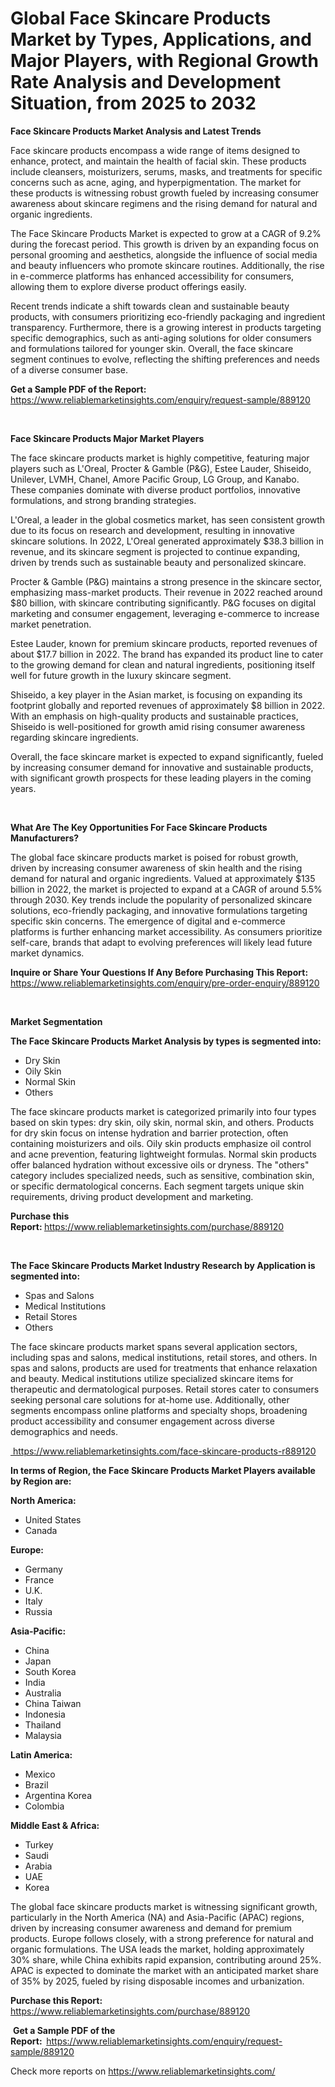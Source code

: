 <p><h1>Global Face Skincare Products Market by Types, Applications, and Major Players, with Regional Growth Rate Analysis and Development Situation, from 2025 to 2032</h1></p><p><strong>Face Skincare Products Market Analysis and Latest Trends</strong></p>
<p><p>Face skincare products encompass a wide range of items designed to enhance, protect, and maintain the health of facial skin. These products include cleansers, moisturizers, serums, masks, and treatments for specific concerns such as acne, aging, and hyperpigmentation. The market for these products is witnessing robust growth fueled by increasing consumer awareness about skincare regimens and the rising demand for natural and organic ingredients.</p><p>The Face Skincare Products Market is expected to grow at a CAGR of 9.2% during the forecast period. This growth is driven by an expanding focus on personal grooming and aesthetics, alongside the influence of social media and beauty influencers who promote skincare routines. Additionally, the rise in e-commerce platforms has enhanced accessibility for consumers, allowing them to explore diverse product offerings easily.</p><p>Recent trends indicate a shift towards clean and sustainable beauty products, with consumers prioritizing eco-friendly packaging and ingredient transparency. Furthermore, there is a growing interest in products targeting specific demographics, such as anti-aging solutions for older consumers and formulations tailored for younger skin. Overall, the face skincare segment continues to evolve, reflecting the shifting preferences and needs of a diverse consumer base.</p></p>
<p><strong>Get a Sample PDF of the Report:&nbsp;</strong> <a href="https://www.reliablemarketinsights.com/enquiry/request-sample/889120?utm_campaign=3258&utm_medium=2&utm_source=Github&utm_content=ia&utm_term=04042025&utm_id=face-skincare-products">https://www.reliablemarketinsights.com/enquiry/request-sample/889120</a></p>
<p>&nbsp;</p>
<p><strong>Face Skincare Products Major Market Players</strong></p>
<p><p>The face skincare products market is highly competitive, featuring major players such as L'Oreal, Procter & Gamble (P&G), Estee Lauder, Shiseido, Unilever, LVMH, Chanel, Amore Pacific Group, LG Group, and Kanabo. These companies dominate with diverse product portfolios, innovative formulations, and strong branding strategies.</p><p>L'Oreal, a leader in the global cosmetics market, has seen consistent growth due to its focus on research and development, resulting in innovative skincare solutions. In 2022, L'Oreal generated approximately $38.3 billion in revenue, and its skincare segment is projected to continue expanding, driven by trends such as sustainable beauty and personalized skincare.</p><p>Procter & Gamble (P&G) maintains a strong presence in the skincare sector, emphasizing mass-market products. Their revenue in 2022 reached around $80 billion, with skincare contributing significantly. P&G focuses on digital marketing and consumer engagement, leveraging e-commerce to increase market penetration.</p><p>Estee Lauder, known for premium skincare products, reported revenues of about $17.7 billion in 2022. The brand has expanded its product line to cater to the growing demand for clean and natural ingredients, positioning itself well for future growth in the luxury skincare segment.</p><p>Shiseido, a key player in the Asian market, is focusing on expanding its footprint globally and reported revenues of approximately $8 billion in 2022. With an emphasis on high-quality products and sustainable practices, Shiseido is well-positioned for growth amid rising consumer awareness regarding skincare ingredients.</p><p>Overall, the face skincare market is expected to expand significantly, fueled by increasing consumer demand for innovative and sustainable products, with significant growth prospects for these leading players in the coming years.</p></p>
<p>&nbsp;</p>
<p><strong>What Are The Key Opportunities For Face Skincare Products Manufacturers?</strong></p>
<p><p>The global face skincare products market is poised for robust growth, driven by increasing consumer awareness of skin health and the rising demand for natural and organic ingredients. Valued at approximately $135 billion in 2022, the market is projected to expand at a CAGR of around 5.5% through 2030. Key trends include the popularity of personalized skincare solutions, eco-friendly packaging, and innovative formulations targeting specific skin concerns. The emergence of digital and e-commerce platforms is further enhancing market accessibility. As consumers prioritize self-care, brands that adapt to evolving preferences will likely lead future market dynamics.</p></p>
<p><strong>Inquire or Share Your Questions If Any Before Purchasing This Report:</strong> <a href="https://www.reliablemarketinsights.com/enquiry/pre-order-enquiry/889120?utm_campaign=3258&utm_medium=2&utm_source=Github&utm_content=ia&utm_term=04042025&utm_id=face-skincare-products">https://www.reliablemarketinsights.com/enquiry/pre-order-enquiry/889120</a></p>
<p>&nbsp;</p>
<p><strong>Market Segmentation</strong></p>
<p><strong>The Face Skincare Products Market Analysis by types is segmented into:</strong></p>
<p><ul><li>Dry Skin</li><li>Oily Skin</li><li>Normal Skin</li><li>Others</li></ul></p>
<p><p>The face skincare products market is categorized primarily into four types based on skin types: dry skin, oily skin, normal skin, and others. Products for dry skin focus on intense hydration and barrier protection, often containing moisturizers and oils. Oily skin products emphasize oil control and acne prevention, featuring lightweight formulas. Normal skin products offer balanced hydration without excessive oils or dryness. The "others" category includes specialized needs, such as sensitive, combination skin, or specific dermatological concerns. Each segment targets unique skin requirements, driving product development and marketing.</p></p>
<p><strong>Purchase this Report:&nbsp;</strong><a href="https://www.reliablemarketinsights.com/purchase/889120?utm_campaign=3258&utm_medium=2&utm_source=Github&utm_content=ia&utm_term=04042025&utm_id=face-skincare-products">https://www.reliablemarketinsights.com/purchase/889120</a></p>
<p>&nbsp;</p>
<p><strong>The Face Skincare Products Market Industry Research by Application is segmented into:</strong></p>
<p><ul><li>Spas and Salons</li><li>Medical Institutions</li><li>Retail Stores</li><li>Others</li></ul></p>
<p><p>The face skincare products market spans several application sectors, including spas and salons, medical institutions, retail stores, and others. In spas and salons, products are used for treatments that enhance relaxation and beauty. Medical institutions utilize specialized skincare items for therapeutic and dermatological purposes. Retail stores cater to consumers seeking personal care solutions for at-home use. Additionally, other segments encompass online platforms and specialty shops, broadening product accessibility and consumer engagement across diverse demographics and needs.</p></p>
<p><a href="https://www.reliablemarketinsights.com/face-skincare-products-r889120?utm_campaign=3258&utm_medium=2&utm_source=Github&utm_content=ia&utm_term=04042025&utm_id=face-skincare-products">&nbsp;https://www.reliablemarketinsights.com/face-skincare-products-r889120</a></p>
<p><strong>In terms of Region, the Face Skincare Products Market Players available by Region are:</strong></p>
<p>
    <p> <strong> North America: </strong>
        <ul>
            <li>United States</li>
            <li>Canada</li>
        </ul>
        </p> 
    <p> <strong> Europe: </strong>
        <ul>
            <li>Germany</li>
            <li>France</li>
            <li>U.K.</li>
            <li>Italy</li>
            <li>Russia</li>
        </ul>
        </p> 
    <p> <strong> Asia-Pacific: </strong>
        <ul>
            <li>China</li>
            <li>Japan</li>
            <li>South Korea</li>
            <li>India</li>
            <li>Australia</li>
            <li>China Taiwan</li>
            <li>Indonesia</li>
            <li>Thailand</li>
            <li>Malaysia</li>
        </ul>
        </p> 
    <p> <strong> Latin America: </strong>
        <ul>
            <li>Mexico</li>
            <li>Brazil</li>
            <li>Argentina Korea</li>
            <li>Colombia</li>
        </ul>
        </p> 
    <p> <strong> Middle East & Africa: </strong>
        <ul>
            <li>Turkey</li>
            <li>Saudi</li>
            <li>Arabia</li>
            <li>UAE</li>
            <li>Korea</li>
        </ul>
    </p>
    </p>
<p><p>The global face skincare products market is witnessing significant growth, particularly in the North America (NA) and Asia-Pacific (APAC) regions, driven by increasing consumer awareness and demand for premium products. Europe follows closely, with a strong preference for natural and organic formulations. The USA leads the market, holding approximately 30% share, while China exhibits rapid expansion, contributing around 25%. APAC is expected to dominate the market with an anticipated market share of 35% by 2025, fueled by rising disposable incomes and urbanization.</p></p>
<p><strong>Purchase this Report: </strong><a href="https://www.reliablemarketinsights.com/purchase/889120?utm_campaign=3258&utm_medium=2&utm_source=Github&utm_content=ia&utm_term=04042025&utm_id=face-skincare-products">https://www.reliablemarketinsights.com/purchase/889120</a></p>
<p>&nbsp;<strong>Get a Sample PDF of the Report:&nbsp;&nbsp;</strong><a href="https://www.reliablemarketinsights.com/enquiry/request-sample/889120?utm_campaign=3258&utm_medium=2&utm_source=Github&utm_content=ia&utm_term=04042025&utm_id=face-skincare-products">https://www.reliablemarketinsights.com/enquiry/request-sample/889120</a></p>
<p><strong></strong></p>
<p>Check more reports on <a href="https://www.reliablemarketinsights.com/?utm_campaign=3258&utm_medium=2&utm_source=Github&utm_content=ia&utm_term=04042025&utm_id=face-skincare-products">https://www.reliablemarketinsights.com/</a></p>